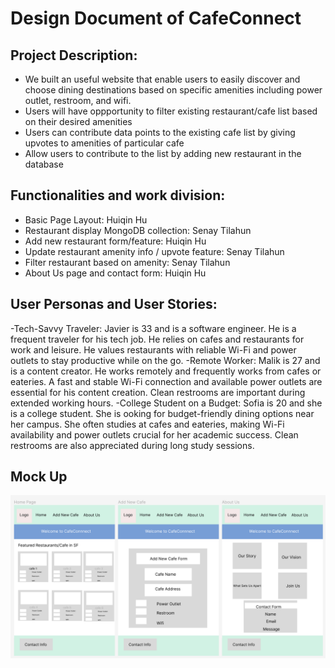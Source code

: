 # Design Document of CafeConnect

## Project Description:

- We built an useful website that enable users to easily discover and choose dining destinations based on specific amenities including power outlet, restroom, and wifi.
- Users will have oppportunity to filter existing restaurant/cafe list based on their desired amenities
- Users can contribute data points to the existing cafe list by giving upvotes to amenities of particular cafe
- Allow users to contribute to the list by adding new restaurant in the database

## Functionalities and work division:

- Basic Page Layout: Huiqin Hu
- Restaurant display MongoDB collection: Senay Tilahun
- Add new restaurant form/feature: Huiqin Hu
- Update restaurant amenity info / upvote feature: Senay Tilahun
- Filter restaurant based on amenity: Senay Tilahun
- About Us page and contact form: Huiqin Hu

## User Personas and User Stories:

-Tech-Savvy Traveler: Javier is 33 and is a software engineer. He is a frequent traveler for his tech job. He relies on cafes and restaurants for work and leisure. He values restaurants with reliable Wi-Fi and power outlets to stay productive while on the go.
-Remote Worker: Malik is 27 and is a content creator. He works remotely and frequently works from cafes or eateries. A fast and stable Wi-Fi connection and available power outlets are essential for his content creation. Clean restrooms are important during extended working hours.
-College Student on a Budget: Sofia is 20 and she is a college student. She is ooking for budget-friendly dining options near her campus. She often studies at cafes and eateries, making Wi-Fi availability and power outlets crucial for her academic success. Clean restrooms are also appreciated during long study sessions.

## Mock Up

![mockup](./frontend/images/mockup.png)
